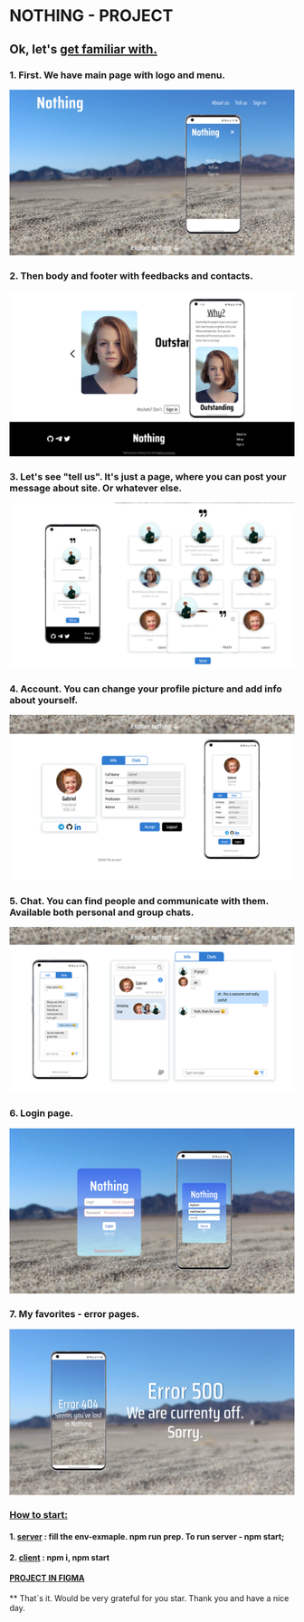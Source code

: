 # NOTHING - PROJECT
## Ok, let's <ins>get familiar with.</ins>

### 1. First. We have main page with logo and menu.
![main_page](readme-assets/nothing.png)

### 2. Then body and footer with feedbacks and contacts.
![body_footer](readme-assets/nothing_main_footer.png)

### 3. Let's see "tell us". It's just a page, where you can post your message about site. Or whatever else.
![tell_us](readme-assets/feedback_post.png)

### 4. Account. You can change your profile picture and add info about yourself.
![account](readme-assets/Account.png)

### 5. Chat. You can find people and communicate with them. Available both personal and group chats.
![chat](readme-assets/Chat.png)

### 6. Login page.
![chat](readme-assets/Login.png)

### 7. My favorites - error pages.
![error](readme-assets/Error.png)


### <ins>How to start:</ins> 

#### 1. <ins>server</ins> : fill the env-exmaple. **npm run prep**. To run server - **npm start**; 
#### 2. <ins>client</ins> : **npm i, npm start**
#### <a href="https://www.figma.com/file/Xh6W6EKjS7jomADC9y7vEn/Nothing?node-id=0%3A1&t=hkef3alDCOjs7ce1-0">PROJECT IN FIGMA </a>

** That`s it.
Would be very grateful for you star. Thank you and have a nice day.
